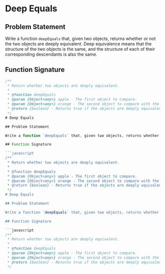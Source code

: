 # Deep Equals

## Problem Statement

Write a function `deepEquals` that, given two objects, returns whether or not the two objects are deeply equivalent. Deep equivalence means that the structure of the two objects is the same, and the structure of each of their corresponding descendants is also the same.

## Function Signature

```javascript
/**
 * Return whether two objects are deeply equivalent.
 *
 * @function deepEquals
 * @param {Object<any>} apple - The first object to compare.
 * @param {Object<any>} orange - The second object to compare with the first object.
 * @return {boolean} - Returns true if the objects are deeply equivalent; otherwise, returns false.
 */
# Deep Equals

## Problem Statement

Write a function `deepEquals` that, given two objects, returns whether or not the two objects are deeply equivalent. Deep equivalence means that the structure of the two objects is the same, and the structure of each of their corresponding descendants is also the same.

## Function Signature

```javascript
/**
 * Return whether two objects are deeply equivalent.
 *
 * @function deepEquals
 * @param {Object<any>} apple - The first object to compare.
 * @param {Object<any>} orange - The second object to compare with the first object.
 * @return {boolean} - Returns true if the objects are deeply equivalent; otherwise, returns false.
 */
# Deep Equals

## Problem Statement

Write a function `deepEquals` that, given two objects, returns whether or not the two objects are deeply equivalent. Deep equivalence means that the structure of the two objects is the same, and the structure of each of their corresponding descendants is also the same.

## Function Signature

```javascript
/**
 * Return whether two objects are deeply equivalent.
 *
 * @function deepEquals
 * @param {Object<any>} apple - The first object to compare.
 * @param {Object<any>} orange - The second object to compare with the first object.
 * @return {boolean} - Returns true if the objects are deeply equivalent; otherwise, returns false.
 */
